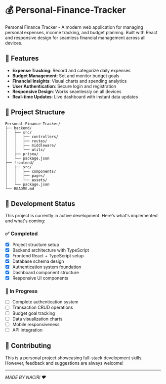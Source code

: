 # 💰 Personal-Finance-Tracker

Personal Finance Tracker - A modern web application for managing personal expenses, income tracking, and budget planning. Built with React and responsive design for seamless financial management across all devices.

## 🚀 Features

- **Expense Tracking**: Record and categorize daily expenses
- **Budget Management**: Set and monitor budget goals
- **Financial Insights**: Visual charts and spending analytics
- **User Authentication**: Secure login and registration
- **Responsive Design**: Works seamlessly on all devices
- **Real-time Updates**: Live dashboard with instant data updates

## 📁 Project Structure

```
Personal-Finance-Tracker/
├── backend/
│   ├── src/
│   │   ├── controllers/
│   │   ├── routes/
│   │   ├── middleware/
│   │   └── utils/
│   ├── prisma/
│   └── package.json
├── frontend/
│   ├── src/
│   │   ├── components/
│   │   ├── pages/
│   │   └── assets/
│   └── package.json
└── README.md
```

## 🚧 Development Status

This project is currently in active development. Here's what's implemented and what's coming:

### ✅ Completed
- [x] Project structure setup
- [x] Backend architecture with TypeScript
- [x] Frontend React + TypeScript setup
- [x] Database schema design
- [x] Authentication system foundation
- [x] Dashboard component structure
- [x] Responsive UI components

### 🔄 In Progress
- [ ] Complete authentication system
- [ ] Transaction CRUD operations
- [ ] Budget goal tracking
- [ ] Data visualization charts
- [ ] Mobile responsiveness
- [ ] API integration

## 🤝 Contributing

This is a personal project showcasing full-stack development skills. However, feedback and suggestions are always welcome!

---

*MADE BY NACIRI ❤️*